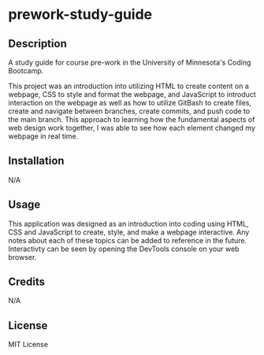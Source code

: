 # prework-study-guide

## Description

A study guide for course pre-work in the University of Minnesota's Coding Bootcamp.

This project was an introduction into utilizing HTML to create content on a webpage, CSS to style and format the webpage, and JavaScript to introduct interaction on the webpage as well as how to utilize GitBash to create files, create and navigate between branches, create commits, and push code to the main branch. This approach to learning how the fundamental aspects of web design work together, I was able to see how each element changed my webpage in real time.

## Installation

N/A

## Usage

This application was designed as an introduction into coding using HTML, CSS and JavaScript to create, style, and make a webpage interactive. Any notes about each of these topics can be added to reference in the future. Interactivty can be seen by opening the DevTools console on your web browser.

## Credits

N/A

## License

MIT License